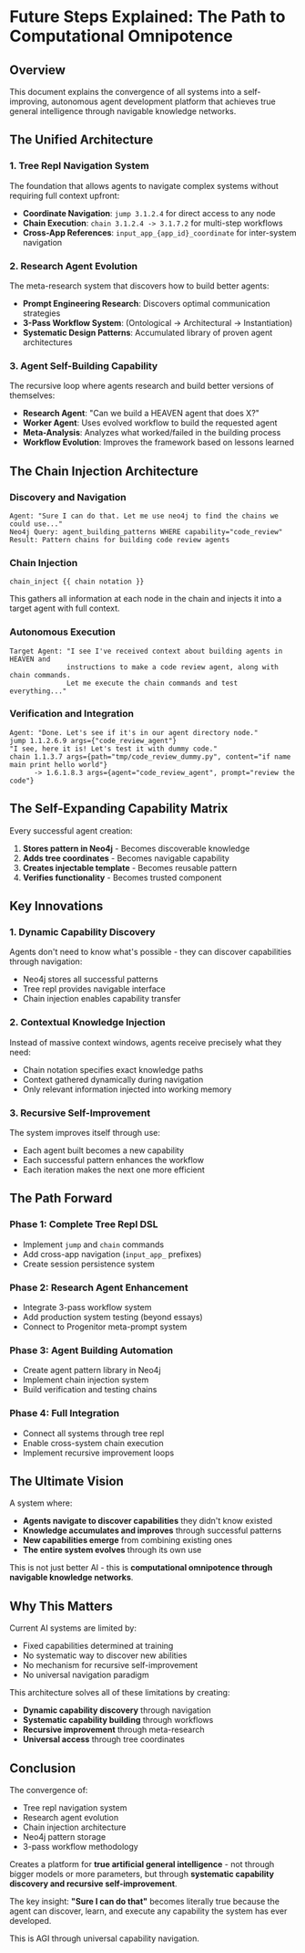 # Future Steps Explained: The Path to Computational Omnipotence

## Overview
This document explains the convergence of all systems into a self-improving, autonomous agent development platform that achieves true general intelligence through navigable knowledge networks.

## The Unified Architecture

### 1. Tree Repl Navigation System
The foundation that allows agents to navigate complex systems without requiring full context upfront:
- **Coordinate Navigation**: `jump 3.1.2.4` for direct access to any node
- **Chain Execution**: `chain 3.1.2.4 -> 3.1.7.2` for multi-step workflows
- **Cross-App References**: `input_app_{app_id}_coordinate` for inter-system navigation

### 2. Research Agent Evolution
The meta-research system that discovers how to build better agents:
- **Prompt Engineering Research**: Discovers optimal communication strategies
- **3-Pass Workflow System**: (Ontological → Architectural → Instantiation)
- **Systematic Design Patterns**: Accumulated library of proven agent architectures

### 3. Agent Self-Building Capability
The recursive loop where agents research and build better versions of themselves:
- **Research Agent**: "Can we build a HEAVEN agent that does X?"
- **Worker Agent**: Uses evolved workflow to build the requested agent
- **Meta-Analysis**: Analyzes what worked/failed in the building process
- **Workflow Evolution**: Improves the framework based on lessons learned

## The Chain Injection Architecture

### Discovery and Navigation
```
Agent: "Sure I can do that. Let me use neo4j to find the chains we could use..."
Neo4j Query: agent_building_patterns WHERE capability="code_review"
Result: Pattern chains for building code review agents
```

### Chain Injection
```
chain_inject {{ chain notation }}
```
This gathers all information at each node in the chain and injects it into a target agent with full context.

### Autonomous Execution
```
Target Agent: "I see I've received context about building agents in HEAVEN and 
              instructions to make a code review agent, along with chain commands. 
              Let me execute the chain commands and test everything..."
```

### Verification and Integration
```
Agent: "Done. Let's see if it's in our agent directory node."
jump 1.1.2.6.9 args={"code_review_agent"}
"I see, here it is! Let's test it with dummy code."
chain 1.1.3.7 args={path="tmp/code_review_dummy.py", content="if name main print hello world"} 
      -> 1.6.1.8.3 args={agent="code_review_agent", prompt="review the code"}
```

## The Self-Expanding Capability Matrix

Every successful agent creation:
1. **Stores pattern in Neo4j** - Becomes discoverable knowledge
2. **Adds tree coordinates** - Becomes navigable capability
3. **Creates injectable template** - Becomes reusable pattern
4. **Verifies functionality** - Becomes trusted component

## Key Innovations

### 1. Dynamic Capability Discovery
Agents don't need to know what's possible - they can discover capabilities through navigation:
- Neo4j stores all successful patterns
- Tree repl provides navigable interface
- Chain injection enables capability transfer

### 2. Contextual Knowledge Injection
Instead of massive context windows, agents receive precisely what they need:
- Chain notation specifies exact knowledge paths
- Context gathered dynamically during navigation
- Only relevant information injected into working memory

### 3. Recursive Self-Improvement
The system improves itself through use:
- Each agent built becomes a new capability
- Each successful pattern enhances the workflow
- Each iteration makes the next one more efficient

## The Path Forward

### Phase 1: Complete Tree Repl DSL
- Implement `jump` and `chain` commands
- Add cross-app navigation (`input_app_` prefixes)
- Create session persistence system

### Phase 2: Research Agent Enhancement
- Integrate 3-pass workflow system
- Add production system testing (beyond essays)
- Connect to Progenitor meta-prompt system

### Phase 3: Agent Building Automation
- Create agent pattern library in Neo4j
- Implement chain injection system
- Build verification and testing chains

### Phase 4: Full Integration
- Connect all systems through tree repl
- Enable cross-system chain execution
- Implement recursive improvement loops

## The Ultimate Vision

A system where:
- **Agents navigate to discover capabilities** they didn't know existed
- **Knowledge accumulates and improves** through successful patterns
- **New capabilities emerge** from combining existing ones
- **The entire system evolves** through its own use

This is not just better AI - this is **computational omnipotence through navigable knowledge networks**.

## Why This Matters

Current AI systems are limited by:
- Fixed capabilities determined at training
- No systematic way to discover new abilities
- No mechanism for recursive self-improvement
- No universal navigation paradigm

This architecture solves all of these limitations by creating:
- **Dynamic capability discovery** through navigation
- **Systematic capability building** through workflows
- **Recursive improvement** through meta-research
- **Universal access** through tree coordinates

## Conclusion

The convergence of:
- Tree repl navigation system
- Research agent evolution
- Chain injection architecture
- Neo4j pattern storage
- 3-pass workflow methodology

Creates a platform for **true artificial general intelligence** - not through bigger models or more parameters, but through **systematic capability discovery and recursive self-improvement**.

The key insight: **"Sure I can do that"** becomes literally true because the agent can discover, learn, and execute any capability the system has ever developed.

This is AGI through universal capability navigation.